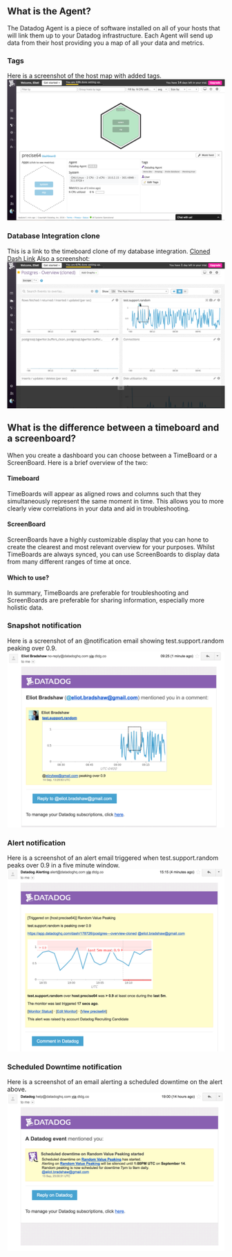 ## What is the Agent?

The Datadog Agent is a piece of software installed on all of your hosts that will link them up to your Datadog infrastructure. Each Agent will send up data from their host providing you a map of all your data and metrics.

### Tags

Here is a screenshot of the host map with added tags.
![hosttags]

### Database Integration clone

This is a link to the timeboard clone of my database integration.
[Cloned Dash Link][dash]
Also a screenshot:
![dashboard]

## What is the difference between a timeboard and a screenboard?

When you create a dashboard you can choose between a TimeBoard or a ScreenBoard. Here is a brief overview of the two:

#### Timeboard

TimeBoards will appear as aligned rows and columns such that they simultaneously represent the same moment in time. This allows you to more clearly view correlations in your data and aid in troubleshooting.

#### ScreenBoard

ScreenBoards have a highly customizable display that you can hone to create the clearest and most relevant overview for your purposes. Whilst TimeBoards are always synced, you can use ScreenBoards to display data from many different ranges of time at once.

#### Which to use?

In summary, TimeBoards are preferable for troubleshooting and ScreenBoards are preferable for sharing information, especially more holistic data.

### Snapshot notification

Here is a screenshot of an @notification email showing test.support.random peaking over 0.9.
![snapshotpeak]

### Alert notification

Here is a screenshot of an alert email triggered when test.support.random peaks over 0.9 in a five minute window.
![peakingalert]

### Scheduled Downtime notification

Here is a screenshot of an email alerting a scheduled downtime on the alert above.
![downtime]





[hosttags]: ./images/host-with-tags.png
[snapshotpeak]: ./images/snapshot-peak.png
[peakingalert]: ./images/peaking-alert.png
[downtime]: ./images/downtime-notification.png
[dashboard]: ./images/dashboard.png
[dash]: https://app.datadoghq.com/dash/178726/postgres---overview-cloned
